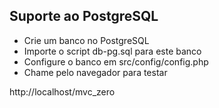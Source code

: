 ## Suporte ao PostgreSQL

- Crie um banco no PostgreSQL
- Importe o script db-pg.sql para este banco
- Configure o banco em src/config/config.php
- Chame pelo navegador para testar

http://localhost/mvc_zero
